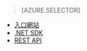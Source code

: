 ﻿> [AZURE.SELECTOR]
- [入口網站](media-services-portal-check-job-progress.md)
- [.NET SDK](media-services-check-job-progress.md)
- [REST API](media-services-rest-check-job-progress.md)
<!--HONumber=47-->
